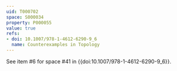 ```yaml
---
uid: T000702
space: S000034
property: P000055
value: true
refs:
- doi: 10.1007/978-1-4612-6290-9_6
  name: Counterexamples in Topology
---
```


See item #6 for space #41 in {{doi:10.1007/978-1-4612-6290-9_6}}.
